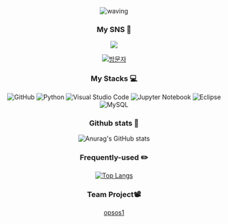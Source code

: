 <div align="center">

![waving](https://capsule-render.vercel.app/api?type=waving&height=250&text=Ha%20Neul's%20&fontAlignY=40&color=7BD1D2)


<h3 align="center">My SNS 📱</h3>

<a href="https://www.instagram.com/a1wxys/"><img src="https://img.shields.io/badge/Instagram-E4405F?style=flat-square&logo=Instagram&logoColor=white&link=https://www.instagram.com/a1wxys/"/></a>

[![방문자](https://hits.seeyoufarm.com/api/count/incr/badge.svg?url=https%3A%2F%2Fgithub.com%2FNamerim&count_bg=%23ED6DA3&title_bg=%2386757E&icon=&icon_color=%23E1DEDE&title=GitHub&edge_flat=false)](https://github.com/vskyv1101)
<p>
  
<h3 align="center">My Stacks 💻 </h3>

![GitHub](https://img.shields.io/badge/github-%23121011.svg?style=for-the-badge&logo=github&logoColor=white)
![Python](https://img.shields.io/badge/python-3670A0?style=for-the-badge&logo=python&logoColor=ffdd54)
![Visual Studio Code](https://img.shields.io/badge/Visual%20Studio%20Code-0078d7.svg?style=for-the-badge&logo=visual-studio-code&logoColor=white)
![Jupyter Notebook](https://img.shields.io/badge/jupyter-%23FA0F00.svg?style=for-the-badge&logo=jupyter&logoColor=white)
![Eclipse](https://img.shields.io/badge/Eclipse-FE7A16.svg?style=for-the-badge&logo=Eclipse&logoColor=white)
![MySQL](https://img.shields.io/badge/mysql-%2300f.svg?style=for-the-badge&logo=mysql&logoColor=white)<br>
<h3 align="center">Github stats 📓</h3>
  
![Anurag's GitHub stats](https://github-readme-stats.vercel.app/api?username=vskyv1101&show_icons=true&theme=dark)<br>
  
<h3 align="center"> Frequently-used ✏️ </h3>

[![Top Langs](https://github-readme-stats.vercel.app/api/top-langs/?username=vskyv1101&layout=compact)](https://github.com/vskyv1101/github-readme-stats)<br>

<h3 align="center">Team Project📽️</h3>

[opsos1](https://github.com/opsos1 "opsos1")
